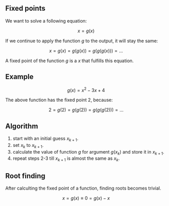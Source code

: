 
## Fixed points

We want to solve a following equation:

$$ x = g(x) $$

If we continue to apply the function $g$ to the output, it will stay the same:

$$x = g(x) = g(g(x)) = g(g(g(x))) = \ldots $$

A fixed point of the function $g$ is a $x$ that fulfills this equation.

## Example

$$ g(x) = x^{2}-3x+4 $$

The above function has the fixed point 2, because:

$$2 = g(2) = g(g(2)) = g(g(g(2))) = \ldots $$

## Algorithm

1. start with an initial guess $x_{k+1}$.
2. set $x_{k}$ to $x_{k+1}$.
3. calculate the value of function $g$ for argument $g(x_k)$ and store it in $x_{k+1}$.
4. repeat steps 2-3 till $x_{k+1}$ is almost the same as $x_k$.

## Root finding

After calculting the fixed point of a function, finding roots becomes trivial.

$$x = g(x) \equiv 0 = g(x) - x$$

